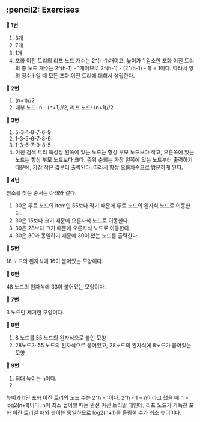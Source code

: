 <h2>:pencil2: Exercises</h2>

**:pushpin: 1번**

1. 3개
2. 7개
3. 1개
4. 포화 이진 트리의 리프 노드 개수는 2^(h-1)개이고, 높이가 1 감소한 포화 이진 트리의 총 노드 개수는 2^(h-1) - 1개이므로 2^(h-1) - (2^(h-1) - 1) = 1이다. 따라서 양의 정수 h일 때 모든 포화 이진 트리에 대해서 성립한다.

**:pushpin: 2번**

1. (n+1)//2
2. 내부 노드: n - (n+1)//2, 리프 노드: (n+1)//2

**:pushpin: 3번**

1. 5-3-1-8-7-6-9
2. 1-3-5-6-7-8-9
3. 1-3-6-7-9-8-5
4. 이진 검색 트리 특성상 왼쪽에 있는 노드는 항상 부모 노드보다 작고, 오른쪽에 있는 노드는 항상 부모 노드보다 크다. 중위 순회는 가장 왼쪽에 있는 노드부터 출력하기 때문에, 가장 작은 값부터 출력된다. 따라서 항상 오름차순으로 방문하게 된다.

**:pushpin: 4번**

원소를 찾는 순서는 아래와 같다.

1. 30은 루트 노드의 item인 55보다 작기 때문에 루트 노드의 왼자식 노드로 이동한다.
2. 30은 15보다 크기 때문에 오른자식 노드로 이동한다.
3. 30은 28보다 크기 때문에 오른자식 노드로 이동한다.
4. 30은 30과 동일하기 때문에 30이 있는 노드를 출력한다.

**:pushpin: 5번**

18 노드의 왼자식에 16이 붙어있는 모양이다.

**:pushpin: 6번**

48 노드의 왼자식에 33이 붙어있는 모양이다.

**:pushpin: 7번**

3 노드만 제거한 모양이다.

**:pushpin: 8번**

1. 8 노드를 55 노드의 왼자식으로 붙인 모양
2. 28노드가 55 노드의 왼자식으로 붙어있고, 28노드의 왼자식에 8노드가 붙어있는 모양

**:pushpin: 9번**

1. 최대 높이는 n이다.
2. 
높이가 h인 포화 이진 트리의 노드 수는 2^h - 1이다. 2^h - 1 = n이라고 했을 때 h = log2(n+1)이다. n이 최소 높이일 때는 완전 이진 트리일 때인데, 리프 노드가 가득찬 포화 이진 트리일 때와 높이는 동일하므로 log2(n+1)을 올림한 수가 최소 높이이다. 
